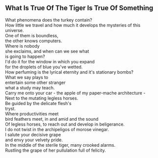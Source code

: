 What Is True Of The Tiger Is True Of Something
----------------------------------------------
What phenomena does the turkey contain?  
How little we travel and how much it develops the mysteries of this universe.  
One of them is boundless,  
the other knows computers.  
Where is nobody  
she exclaims, and when can we see what  
is going to happen?  
I'd do it for the window in which you expand  
for the droplets of blue you've wetted.  
How perfuming is the lyrical eternity and it's stationary bombs?  
What we say plays to  
entertain some other stranger  
what a study may teach.  
Carry me onto your car - the apple of my paper-mache architecture -  
Next to the mutating legless horses.  
Be guided by the delicate flesh's  
tryst.  
Where productivities meet  
bird feathers meet, in and amid and the sound  
Of legless horses, to reach out and develop in beligerance.  
I do not twist in the archipeligos of morose vinegar.  
I salute your decisive grape  
and envy your velvety pride.  
In the middle of the sterile tiger, many crooked alarms.  
Rustling the grape of her pullulation full of felicity.  
